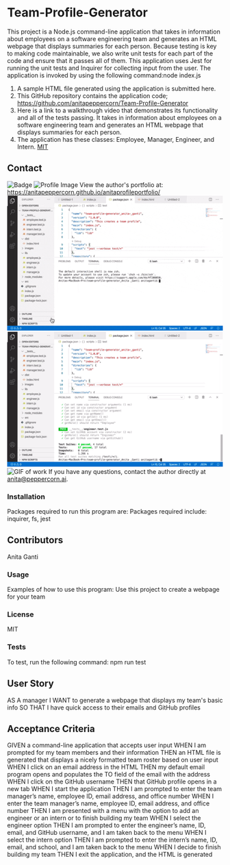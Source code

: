 # Team-Profile-Generator
This project is a Node.js command-line application that takes in information about employees on a software engineering team and generates an HTML webpage that displays summaries for each person. Because testing is key to making code maintainable, we also write unit tests for each part of the code and ensure that it passes all of them. This application uses Jest for running the unit tests and Inquirer for collecting input from the user. The application is invoked by using the following command:node index.js
1. A sample HTML file generated using the application is submitted here.
2. This GitHub repository contains the application code; https://github.com/anitapeppercorn/Team-Profile-Generator
3. Here is a link to a walkthrough video that demonstrates its functionality and all of the tests passing. It takes in information about employees on a software engineering team and generates an HTML webpage that displays summaries for each person.
4. The application has these classes: Employee, Manager, Engineer, and Intern.
[MIT](http://img.shields.io/badge/license-MIT-brightgreen.svg) 
 
 ## Contact 
![Badge](https://img.shields.io/badge/Github-anitapeppercorn-4cbbb9) 
![Profile Image](https://github.com/anitapeppercorn.png?size=50)
View the author's portfolio at:  https://anitapeppercorn.github.io/anitaprofileportfolio/
![GIF of work](/images/runtest.gif)
![GIF of work](/images/promptresponse.gif)
![GIF of work](/images/video.gif)
If you have any questions, contact the author directly at anita@peppercorn.ai.
  

  ### Installation
  Packages required to run this program are: Packages required include: inquirer, fs, jest

  ## Contributors
  Anita Ganti

  ### Usage
  Examples of how to use this program:  Use this project to create a webpage for your team
  
  ### License
  MIT
  
  ### Tests
  To test, run the following command: npm run test
  


## User Story
AS A manager
I WANT to generate a webpage that displays my team's basic info
SO THAT I have quick access to their emails and GitHub profiles

## Acceptance Criteria
GIVEN a command-line application that accepts user input
WHEN I am prompted for my team members and their information
THEN an HTML file is generated that displays a nicely formatted team roster based on user input
WHEN I click on an email address in the HTML
THEN my default email program opens and populates the TO field of the email with the address
WHEN I click on the GitHub username
THEN that GitHub profile opens in a new tab
WHEN I start the application
THEN I am prompted to enter the team manager’s name, employee ID, email address, and office number
WHEN I enter the team manager’s name, employee ID, email address, and office number
THEN I am presented with a menu with the option to add an engineer or an intern or to finish building my team
WHEN I select the engineer option
THEN I am prompted to enter the engineer’s name, ID, email, and GitHub username, and I am taken back to the menu
WHEN I select the intern option
THEN I am prompted to enter the intern’s name, ID, email, and school, and I am taken back to the menu
WHEN I decide to finish building my team
THEN I exit the application, and the HTML is generated
